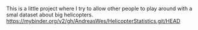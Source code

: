 This is a little project where I try to allow other people to play around with a smal dataset about big helicopters. 
https://mybinder.org/v2/gh/AndreasWes/HelicopterStatistics.git/HEAD
